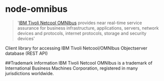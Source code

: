 # node-omnibus
> '[IBM Tivoli Netcool OMNIbus](http://www.ibm.com/software/products/ibmtivolinetcoolomnibus) provides near real-time service assurance for business infrastructure, applications, servers, network devices and protocols, internet protocols, storage and security devices' 

Client library for accessing IBM Tivoli Netcool/OMNIbus Objectserver database (REST API)


##Trademark information
IBM Tivoli Netcool OMNIbus is a trademark of International Business Machines Corporation, registered in many jurisdictions worldwide.
